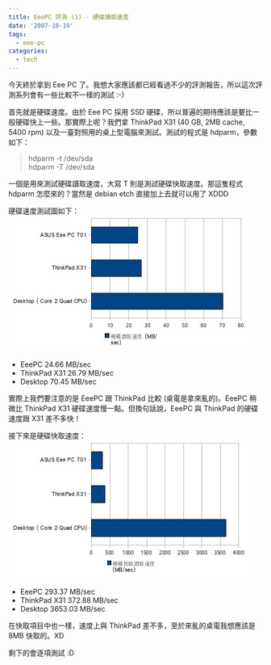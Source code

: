 ```yaml
---
title: EeePC 評測 (1) - 硬碟讀取速度
date: '2007-10-19'
tags:
  - eee-pc
categories:
  - tech
---
```

今天終於拿到 Eee PC 了。我想大家應該都已經看過不少的評測報告，所以這次評測系列會有一些比較不一樣的測試 :-)  
  
首先就是硬碟速度。由於 Eee PC 採用 SSD 硬碟，所以普遍的期待應該是要比一般硬碟快上一些。那實際上呢？我們拿 ThinkPad X31 (40 GB, 2MB cache, 5400 rpm) 以及一臺對照用的桌上型電腦來測試。測試的程式是 hdparm，參數如下：  

> hdparm -t /dev/sda  
> hdparm -T /dev/sda

一個是用來測試硬碟讀取速度，大寫 T 則是測試硬碟快取速度。那這隻程式 hdparm 怎麼來的？當然是 debian etch 直接加上去就可以用了 XDDD  
  
硬碟速度測試圖如下：  
[![hdparm 快取讀取速度](images/0.jpg)](http://www.flickr.com/photos/yurenju/1628376761/ "相片分享")  

*   EeePC 24.66 MB/sec
*   ThinkPad X31 26.79 MB/sec
*   Desktop 70.45 MB/sec

實際上我們要注意的是 EeePC 跟 ThinkPad 比較 (桌電是拿來亂的)。EeePC 稍微比 ThinkPad X31 硬碟速度慢一點。但換句話說，EeePC 與 ThinkPad 的硬碟速度跟 X31 差不多快！  
  
接下來是硬碟快取速度：  
[![hdparm 讀取速度](images/1.jpg)](http://www.flickr.com/photos/yurenju/1628377119/ "相片分享")  

*   EeePC 293.37 MB/sec
*   ThinkPad X31 372.88 MB/sec
*   Desktop 3653.03 MB/sec

在快取項目中也一樣，速度上與 ThinkPad 差不多，至於來亂的桌電我想應該是 8MB 快取的。XD  
  
剩下的會逐項測試 :D